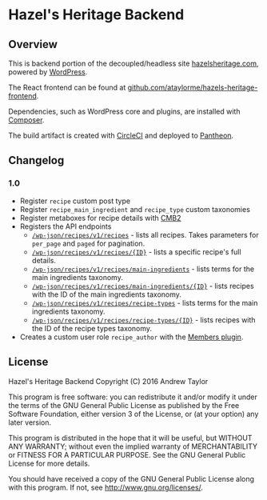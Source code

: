 # Hazel's Heritage Backend
## Overview
This is backend portion of the decoupled/headless site [hazelsheritage.com](https://hazelsheritage.com), powered by [WordPress](https://wordpress.org).

The React frontend can be found at [github.com/ataylorme/hazels-heritage-frontend](https://github.com/ataylorme/hazels-heritage-frontend). 

Dependencies, such as WordPress core and plugins, are installed with [Composer](https://getcomposer.org).

The build artifact is created with [CircleCI](https://circleci.com) and deployed to [Pantheon](https://pantheon.io).

## Changelog
### 1.0
* Register `recipe` custom post type
* Register `recipe_main_ingredient` and `recipe_type` custom taxonomies
* Register metaboxes for recipe details with [CMB2](https://wordpress.org/plugins/cmb2/)
* Registers the API endpoints
	* [`/wp-json/recipes/v1/recipes`](https://backend.hazelsheritage.com/wp-json/recipes/v1/recipes) - lists all recipes. Takes parameters for `per_page` and `paged` for pagination.
	* [`/wp-json/recipes/v1/recipes/{ID}`](https://backend.hazelsheritage.com/wp-json/recipes/v1/recipes/62) - lists a specific recipe's full details.
	* [`/wp-json/recipes/v1/recipes/main-ingredients`](https://backend.hazelsheritage.com/wp-json/recipes/v1/main-ingredients) - lists terms for the main ingredients taxonomy.
	* [`/wp-json/recipes/v1/recipes/main-ingredients/{ID}`](https://backend.hazelsheritage.com/wp-json/recipes/v1/main-ingredients/24) - lists recipes with the ID of the main ingredients taxonomy.
	* [`/wp-json/recipes/v1/recipes/recipe-types`](https://backend.hazelsheritage.com/wp-json/recipes/v1/recipe-types) - lists terms for the main ingredients taxonomy.
	* [`/wp-json/recipes/v1/recipes/recipe-types/{ID}`](https://backend.hazelsheritage.com/wp-json/recipes/v1/recipe-types/31) - lists recipes with the ID of the recipe types taxonomy.
* Creates a custom user role `recipe_author` with the [Members plugin](https://wordpress.org/plugins/members/).

## License
Hazel's Heritage Backend
Copyright (C) 2016  Andrew Taylor

This program is free software: you can redistribute it and/or modify
it under the terms of the GNU General Public License as published by
the Free Software Foundation, either version 3 of the License, or
(at your option) any later version.

This program is distributed in the hope that it will be useful,
but WITHOUT ANY WARRANTY; without even the implied warranty of
MERCHANTABILITY or FITNESS FOR A PARTICULAR PURPOSE.  See the
GNU General Public License for more details.

You should have received a copy of the GNU General Public License
along with this program.  If not, see <http://www.gnu.org/licenses/>.
